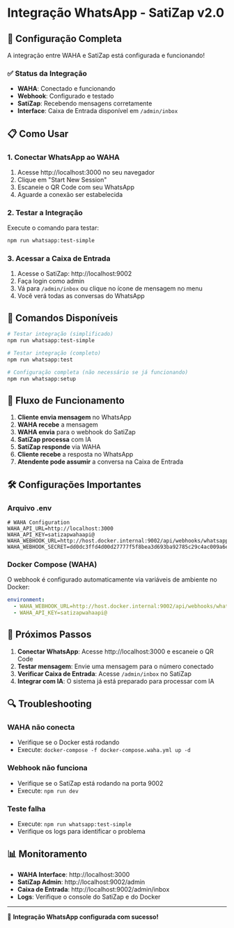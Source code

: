 # Integração WhatsApp - SatiZap v2.0

## 🚀 Configuração Completa

A integração entre WAHA e SatiZap está configurada e funcionando! 

### ✅ Status da Integração

- **WAHA**: Conectado e funcionando
- **Webhook**: Configurado e testado
- **SatiZap**: Recebendo mensagens corretamente
- **Interface**: Caixa de Entrada disponível em `/admin/inbox`

## 📋 Como Usar

### 1. Conectar WhatsApp ao WAHA

1. Acesse http://localhost:3000 no seu navegador
2. Clique em "Start New Session" 
3. Escaneie o QR Code com seu WhatsApp
4. Aguarde a conexão ser estabelecida

### 2. Testar a Integração

Execute o comando para testar:
```bash
npm run whatsapp:test-simple
```

### 3. Acessar a Caixa de Entrada

1. Acesse o SatiZap: http://localhost:9002
2. Faça login como admin
3. Vá para `/admin/inbox` ou clique no ícone de mensagem no menu
4. Você verá todas as conversas do WhatsApp

## 🔧 Comandos Disponíveis

```bash
# Testar integração (simplificado)
npm run whatsapp:test-simple

# Testar integração (completo)
npm run whatsapp:test

# Configuração completa (não necessário se já funcionando)
npm run whatsapp:setup
```

## 📱 Fluxo de Funcionamento

1. **Cliente envia mensagem** no WhatsApp
2. **WAHA recebe** a mensagem
3. **WAHA envia** para o webhook do SatiZap
4. **SatiZap processa** com IA
5. **SatiZap responde** via WAHA
6. **Cliente recebe** a resposta no WhatsApp
7. **Atendente pode assumir** a conversa na Caixa de Entrada

## 🛠️ Configurações Importantes

### Arquivo .env
```env
# WAHA Configuration
WAHA_API_URL=http://localhost:3000
WAHA_API_KEY=satizapwahaapi@
WAHA_WEBHOOK_URL=http://host.docker.internal:9002/api/webhooks/whatsapp
WAHA_WEBHOOK_SECRET=dd0dc3ffd4d00d27777f5f8bea3d693ba92785c29c4ac009a6eceeab9ad27ae0
```

### Docker Compose (WAHA)
O webhook é configurado automaticamente via variáveis de ambiente no Docker:
```yaml
environment:
  - WAHA_WEBHOOK_URL=http://host.docker.internal:9002/api/webhooks/whatsapp
  - WAHA_API_KEY=satizapwahaapi@
```

## 🎯 Próximos Passos

1. **Conectar WhatsApp**: Acesse http://localhost:3000 e escaneie o QR Code
2. **Testar mensagem**: Envie uma mensagem para o número conectado
3. **Verificar Caixa de Entrada**: Acesse `/admin/inbox` no SatiZap
4. **Integrar com IA**: O sistema já está preparado para processar com IA

## 🔍 Troubleshooting

### WAHA não conecta
- Verifique se o Docker está rodando
- Execute: `docker-compose -f docker-compose.waha.yml up -d`

### Webhook não funciona
- Verifique se o SatiZap está rodando na porta 9002
- Execute: `npm run dev`

### Teste falha
- Execute: `npm run whatsapp:test-simple`
- Verifique os logs para identificar o problema

## 📊 Monitoramento

- **WAHA Interface**: http://localhost:3000
- **SatiZap Admin**: http://localhost:9002/admin
- **Caixa de Entrada**: http://localhost:9002/admin/inbox
- **Logs**: Verifique o console do SatiZap e do Docker

---

🎉 **Integração WhatsApp configurada com sucesso!**